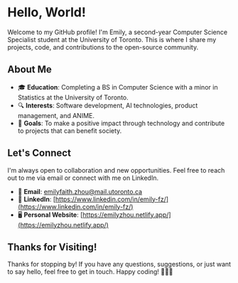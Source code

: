 # Hello, World!

Welcome to my GitHub profile! I'm Emily, a second-year Computer Science Specialist student at the University of Toronto. This is where I share my projects, code, and contributions to the open-source community.

## About Me

- 🎓 **Education**: Completing a BS in Computer Science with a minor in Statistics at the University of Toronto.
- 🔍 **Interests**: Software development, AI technologies, product management, and ANIME.
- 🌱 **Goals**: To make a positive impact through technology and contribute to projects that can benefit society.

## Let's Connect

I'm always open to collaboration and new opportunities. Feel free to reach out to me via email or connect with me on LinkedIn.

- 📧 **Email**: [emilyfaith.zhou@mail.utoronto.ca](mailto:emilyfaith.zhou@mail.utoronto.ca)
- 👥 **LinkedIn**: [https://www.linkedin.com/in/emily-fz/](https://www.linkedin.com/in/emily-fz/)
- 🖥️ **Personal Website**: [https://emilyzhou.netlify.app/](https://emilyzhou.netlify.app/)

## Thanks for Visiting!

Thanks for stopping by! If you have any questions, suggestions, or just want to say hello, feel free to get in touch. Happy coding! 👩🏻‍💻

